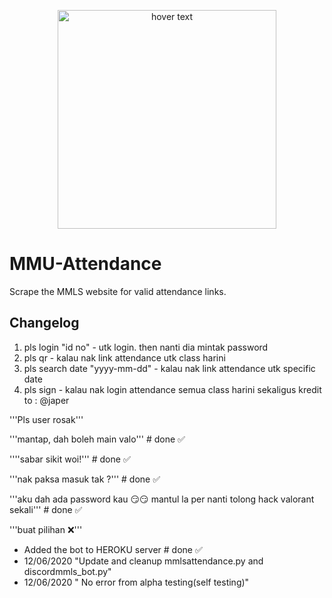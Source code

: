 
<p align="center">
  <img src="https://external-content.duckduckgo.com/iu/?u=http%3A%2F%2Forig04.deviantart.net%2Fcad4%2Ff%2F2015%2F244%2F0%2Fb%2Fpixel_yoko_skull_by_snarky_sharky_art-d982j52.png&f=1&nofb=1" width="350" title="hover text">
</p>


# MMU-Attendance

Scrape the MMLS website for valid attendance links.

## Changelog

1. pls login "id no" - utk login. then nanti dia mintak password
2. pls qr - kalau nak link attendance utk class harini
3. pls search date "yyyy-mm-dd" - kalau nak link attendance utk specific date
4. pls sign - kalau nak login attendance semua class harini sekaligus
   kredit to : @japer

'''Pls user rosak'''

'''mantap, dah boleh main valo''' # done ✅

''''sabar sikit woi!''' # done ✅

'''nak paksa masuk tak ?''' # done ✅

'''aku dah ada password kau :smirk::smirk:
mantul la per
nanti tolong hack valorant sekali''' # done ✅

'''buat pilihan ❌'''

- Added the bot to HEROKU server # done ✅
- 12/06/2020 "Update and cleanup mmlsattendance.py and discordmmls_bot.py"
- 12/06/2020 " No error from alpha testing(self testing)"
